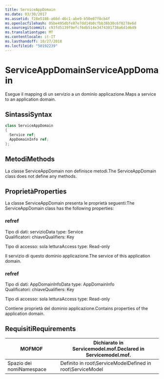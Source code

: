```yaml
---
title: ServiceAppDomain
ms.date: 03/30/2017
ms.assetid: f28e5186-a66d-46c1-abe9-b50e07f8cb4f
ms.openlocfilehash: 05be495dbfe87e7dd14b0cfbb38b30c6f8278e6d
ms.sourcegitcommit: c93fd5139f9efcf6db514e3474301738a6d1d649
ms.translationtype: MT
ms.contentlocale: it-IT
ms.lasthandoff: 10/27/2018
ms.locfileid: "50192239"
---
```

# <a name="serviceappdomain"></a><span data-ttu-id="94da5-102">ServiceAppDomain</span><span class="sxs-lookup"><span data-stu-id="94da5-102">ServiceAppDomain</span></span>
<span data-ttu-id="94da5-103">Esegue il mapping di un servizio a un dominio applicazione.</span><span class="sxs-lookup"><span data-stu-id="94da5-103">Maps a service to an application domain.</span></span>  
  
## <a name="syntax"></a><span data-ttu-id="94da5-104">Sintassi</span><span class="sxs-lookup"><span data-stu-id="94da5-104">Syntax</span></span>  
  
```csharp
class ServiceAppDomain  
{  
  Service ref;  
  AppDomainInfo ref;  
};  
```  
  
## <a name="methods"></a><span data-ttu-id="94da5-105">Metodi</span><span class="sxs-lookup"><span data-stu-id="94da5-105">Methods</span></span>  
 <span data-ttu-id="94da5-106">La classe ServiceAppDomain non definisce metodi.</span><span class="sxs-lookup"><span data-stu-id="94da5-106">The ServiceAppDomain class does not define any methods.</span></span>  
  
## <a name="properties"></a><span data-ttu-id="94da5-107">Proprietà</span><span class="sxs-lookup"><span data-stu-id="94da5-107">Properties</span></span>  
 <span data-ttu-id="94da5-108">La classe ServiceAppDomain presenta le proprietà seguenti:</span><span class="sxs-lookup"><span data-stu-id="94da5-108">The ServiceAppDomain class has the following properties:</span></span>  
  
### <a name="ref"></a><span data-ttu-id="94da5-109">ref</span><span class="sxs-lookup"><span data-stu-id="94da5-109">ref</span></span>  
 <span data-ttu-id="94da5-110">Tipo di dati: servizio</span><span class="sxs-lookup"><span data-stu-id="94da5-110">Data type: Service</span></span>  
<span data-ttu-id="94da5-111">Qualificatori: chiave</span><span class="sxs-lookup"><span data-stu-id="94da5-111">Qualifiers: Key</span></span>  
  
 <span data-ttu-id="94da5-112">Tipo di accesso: sola lettura</span><span class="sxs-lookup"><span data-stu-id="94da5-112">Access type: Read-only</span></span>  
  
 <span data-ttu-id="94da5-113">Il servizio di questo dominio applicazione.</span><span class="sxs-lookup"><span data-stu-id="94da5-113">The service of this application domain.</span></span>  
  
### <a name="ref"></a><span data-ttu-id="94da5-114">ref</span><span class="sxs-lookup"><span data-stu-id="94da5-114">ref</span></span>  
 <span data-ttu-id="94da5-115">Tipo di dati: AppDomainInfo</span><span class="sxs-lookup"><span data-stu-id="94da5-115">Data type: AppDomainInfo</span></span>  
<span data-ttu-id="94da5-116">Qualificatori: chiave</span><span class="sxs-lookup"><span data-stu-id="94da5-116">Qualifiers: Key</span></span>  
  
 <span data-ttu-id="94da5-117">Tipo di accesso: sola lettura</span><span class="sxs-lookup"><span data-stu-id="94da5-117">Access type: Read-only</span></span>  
  
 <span data-ttu-id="94da5-118">Contiene proprietà del dominio applicazione.</span><span class="sxs-lookup"><span data-stu-id="94da5-118">Contains properties of the application domain.</span></span>  
  
## <a name="requirements"></a><span data-ttu-id="94da5-119">Requisiti</span><span class="sxs-lookup"><span data-stu-id="94da5-119">Requirements</span></span>  
  
|<span data-ttu-id="94da5-120">MOF</span><span class="sxs-lookup"><span data-stu-id="94da5-120">MOF</span></span>|<span data-ttu-id="94da5-121">Dichiarato in Servicemodel.mof.</span><span class="sxs-lookup"><span data-stu-id="94da5-121">Declared in Servicemodel.mof.</span></span>|  
|---------|-----------------------------------|  
|<span data-ttu-id="94da5-122">Spazio dei nomi</span><span class="sxs-lookup"><span data-stu-id="94da5-122">Namespace</span></span>|<span data-ttu-id="94da5-123">Definito in root\ServiceModel</span><span class="sxs-lookup"><span data-stu-id="94da5-123">Defined in root\ServiceModel</span></span>|
